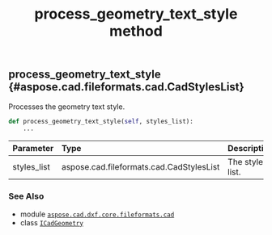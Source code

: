 ﻿---
title: process_geometry_text_style method
second_title: Aspose.CAD for Python via .NET API References
description: 
type: docs
weight: 50
url: /aspose.cad.dxf.core.fileformats.cad/icadgeometry/process_geometry_text_style/
is_root: false
---

## process_geometry_text_style {#aspose.cad.fileformats.cad.CadStylesList}

Processes the geometry text style.



```python
def process_geometry_text_style(self, styles_list):
    ...
```


| Parameter | Type | Description |
| :- | :- | :- |
| styles_list | aspose.cad.fileformats.cad.CadStylesList | The styles list. |



### See Also
* module [`aspose.cad.dxf.core.fileformats.cad`](../../)
* class [`ICadGeometry`](/cad/python-net/aspose.cad.dxf.core.fileformats.cad/icadgeometry)
